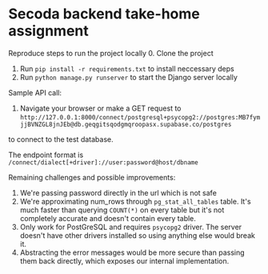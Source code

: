 # Secoda backend take-home assignment

Reproduce steps to run the project locally
0. Clone the project
1. Run `pip install -r requirements.txt` to install neccessary deps
2. Run `python manage.py runserver` to start the Django server locally

Sample API call: 

1. Navigate your browser or make a GET request to 
`http://127.0.0.1:8000/connect/postgresql+psycopg2://postgres:MB7fymjjBVNZGL8jnJEb@db.geqgitsqodgmqroopasx.supabase.co/postgres`

to connect to the test database.

The endpoint format is `/connect/dialect[+driver]://user:password@host/dbname`

Remaining challenges and possible improvements:
1. We're passing password directly in the url which is not safe
2. We're approximating num_rows through `pg_stat_all_tables` table. It's much faster than querying `COUNT(*)` on every table but it's not completely accurate and doesn't contain every table.
3. Only work for PostGreSQL and requires `psycopg2` driver. The server doesn't have other drivers installed so using anything else would break it.
4. Abstracting the error messages would be more secure than passing them back directly, which exposes our internal implementation.